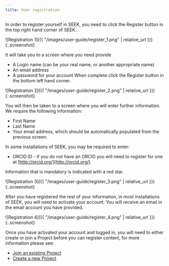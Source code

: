 ```yaml
---
title: User registration
---
```


In order to register yourself in SEEK, you need to click the Register button in the top right hand corner of SEEK.

![Registration 1]({{ "/images/user-guide/register_1.png" | relative_url }}){:.screenshot}

It will take you to a screen where you need provide

* A Login name (can be your real name, or another appropriate name)
* An email address
* A password for your account
When complete click the Register button in the bottom left hand corner.

![Registration 2]({{ "/images/user-guide/register_2.png" | relative_url }}){:.screenshot}

<a name="new-profile"></a>
You will then be taken to a screen where you will enter further information. We require the following information:

* First Name
* Last Name
* Your email address, which should be automatically populated from the previous screen.

In some installations of SEEK, you may be required to enter:

* ORCID ID - if you do not have an ORCID you will need to register for one at [http://orcid.org/](http://orcid.org/)

Information that is mandatory is indicated with a red star.

![Registration 3]({{ "/images/user-guide/register_3.png" | relative_url }}){:.screenshot}

After you have registered the rest of your information, in most installations of SEEK, you will need to activate your account. You will receive an email in the email account you have provided.

![Registration 4]({{ "/images/user-guide/register_4.png" | relative_url }}){:.screenshot}

Once you have activated your account and logged in, you will need to either create or join a Project before you can register content, for more information please see:

  * [Join an existing Project](join-a-project)
  * [Create a new Project](create-a-project)

